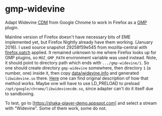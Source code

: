 gmp-widevine
============

Adapt Widevine
[CDM](https://w3c.github.io/encrypted-media/#definitions) from Google
Chrome to work in Firefox as a
[GMP](https://wiki.mozilla.org/GeckoMediaPlugins) plugin.

Mainline version of Firefox doesn't have necessary bits of EME
implemented yet, but Firefox Nightly already have them working.
(January 2016). I used source snapshot 29258f59e545 from
mozilla-central with [firefox.patch](firefox.patch) applied.  It
remained unknown to me where Firefox looks up for GMP plugins, so
`MOZ_GMP_PATH` environment variable was used instead.  Note, it should
point to directory path which ends with `.../gmp-widevine/1`. So one
should create directory `gmp-widevine` somewhere, then directory `1`
(a number, one) inside it, then copy
[data/widevine.info](data/widevine.info) and generated
`libwidevine.so` there.
[Here](https://wiki.mozilla.org/GeckoMediaPlugins#How_Gecko_Loads_a_GMP)
one can find original description of how that method works. Maybe one
will have to use LD_PRELOAD to preload
`/opt/google/chrome/libwidevinecdm.so`, since adapter can't do it
itself due to sandboxing.

To test, go to [https://shaka-player-demo.appspot.com] and select a
stream with "Widevine". Some of them work, some do not.
